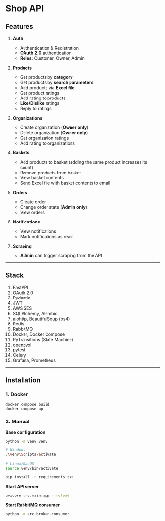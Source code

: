 
# Shop API

## Features

1.  **Auth**
    -   Authentication & Registration
    -   **OAuth 2.0** authentication
    -   **Roles**: Customer, Owner, Admin
   
2.  **Products**
    -   Get products by **category**
    -   Get products by **search parameters**
    -   Add products via **Excel file**
    -   Get product ratings
    -   Add rating to products
    -   **Like/Dislike** ratings
    -   Reply to ratings
   
3.  **Organizations**
    -   Create organization (**Owner only**)
    -   Delete organization (**Owner only**)
    -   Get organization ratings
    -   Add rating to organizations
        
4.  **Baskets**
    -   Add products to basket (adding the same product increases its count)
    -   Remove products from basket
    -   View basket contents
    -   Send Excel file with basket contents to email
        
5.  **Orders**
    -   Create order
    -   Change order state (**Admin only**)
    -   View orders
        
6.  **Notifications**
    -   View notifications
    -   Mark notifications as read
        
7.  **Scraping**
    -   **Admin** can trigger scraping from the API
----------

## Stack

1.  FastAPI
2.  OAuth 2.0
3.  Pydantic
4.  JWT
5.  AWS SES
6.  SQLAlchemy, Alembic
7.  aiohttp, BeautifulSoup (bs4)
8.  Redis
9.  RabbitMQ
10.  Docker, Docker Compose
11.  PyTransitions (State Machine)
12.  openpyxl
13.  pytest
14.  Celery
15.  Grafana, Prometheus
----------

## Installation

### 1. Docker
```bash
docker compose build 
docker compose up
```

### 2. Manual

**Base configuration**

```bash
python -m venv venv

# Windows 
.\venv\Scripts\activate
 
# Linux/MacOS  
source venv/bin/activate

pip install -r requirements.txt
```

**Start API server**

```bash
uvicorn src.main:app --reload
```

**Start RabbitMQ consumer**

```bash
python -m src.broker.consumer
```